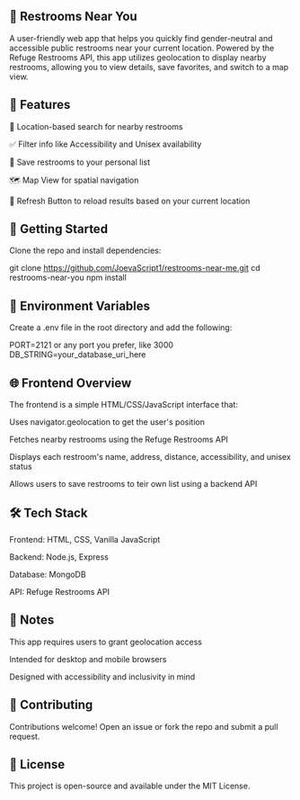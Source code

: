 ## 🚻 Restrooms Near You
A user-friendly web app that helps you quickly find gender-neutral and accessible public restrooms near your current location. Powered by the Refuge Restrooms API, this app utilizes geolocation to display nearby restrooms, allowing you to view details, save favorites, and switch to a map view.

## 🧰 Features
📍 Location-based search for nearby restrooms

✅ Filter info like Accessibility and Unisex availability

💾 Save restrooms to your personal list

🗺️ Map View for spatial navigation

🔄 Refresh Button to reload results based on your current location

## 🚀 Getting Started
Clone the repo and install dependencies:

git clone https://github.com/JoevaScript1/restrooms-near-me.git
cd restrooms-near-you
npm install

## 🔐 Environment Variables
Create a .env file in the root directory and add the following:


PORT=2121 or any port you prefer, like 3000
DB_STRING=your_database_uri_here

## 🌐 Frontend Overview
The frontend is a simple HTML/CSS/JavaScript interface that:

Uses navigator.geolocation to get the user's position

Fetches nearby restrooms using the Refuge Restrooms API

Displays each restroom's name, address, distance, accessibility, and unisex status

Allows users to save restrooms to teir own list using a backend API




## 🛠 Tech Stack
Frontend: HTML, CSS, Vanilla JavaScript

Backend: Node.js, Express

Database: MongoDB

API: Refuge Restrooms API

## 📌 Notes
This app requires users to grant geolocation access

Intended for desktop and mobile browsers

Designed with accessibility and inclusivity in mind

## 🙌 Contributing
Contributions welcome! Open an issue or fork the repo and submit a pull request.

## 📄 License
This project is open-source and available under the MIT License.
